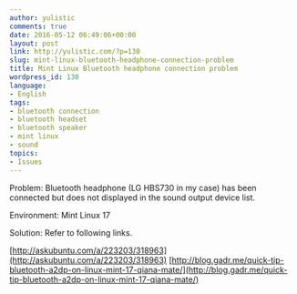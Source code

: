 ```yaml
---
author: yulistic
comments: true
date: 2016-05-12 06:49:06+00:00
layout: post
link: http://yulistic.com/?p=130
slug: mint-linux-bluetooth-headphone-connection-problem
title: Mint Linux Bluetooth headphone connection problem
wordpress_id: 130
language:
- English
tags:
- bluetooth connection
- bluetooth headset
- bluetooth speaker
- mint linux
- sound
topics:
- Issues
---
```


Problem: Bluetooth headphone (LG HBS730 in my case) has been connected but does not displayed in the sound output device list.

Environment: Mint Linux 17

Solution: Refer to following links.

[http://askubuntu.com/a/223203/318963](http://askubuntu.com/a/223203/318963)
[http://blog.gadr.me/quick-tip-bluetooth-a2dp-on-linux-mint-17-qiana-mate/](http://blog.gadr.me/quick-tip-bluetooth-a2dp-on-linux-mint-17-qiana-mate/)
